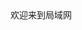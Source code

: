 <!doctype html>
<html>
  <head>
    <meta charset="utf-8">
    <meta http-equiv="X-UA-Compatible" content="chrome=1">
    <title>局域网</title>
    <meta name="viewport" content="width=device-width">
  </head>
  <body>
    欢迎来到局域网
  </body>
</html>
